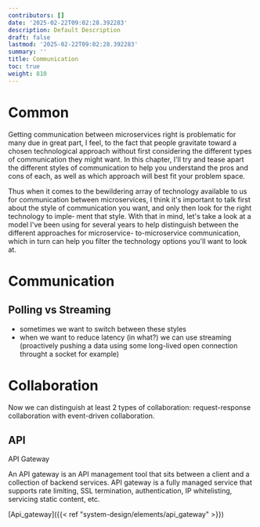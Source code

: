 ```yaml
---
contributors: []
date: '2025-02-22T09:02:28.392283'
description: Default Description
draft: false
lastmod: '2025-02-22T09:02:28.392283'
summary: ''
title: Communication
toc: true
weight: 810
---
```


# Common

Getting communication between microservices right is problematic for many due in great part, I feel, to the fact that people gravitate toward a chosen technological approach without first considering the different types of communication they might want. In this chapter, I'll try and tease apart the different styles of communication to help you understand the pros and cons of each, as well as which approach will best fit your problem space.

Thus when it comes to the bewildering array of technology available to us for communication between microservices, I think it's important to talk first about the style of communication you want, and only then look for the right technology to imple‐ ment that style. With that in mind, let's take a look at a model I've been using for several years to help distinguish between the different approaches for microservice- to-microservice communication, which in turn can help you filter the technology options you'll want to look at.

# Communication

## Polling vs Streaming

* sometimes we want to switch between these styles
* when we want to reduce latency (in what?) we can use streaming (proactively pushing a data using some long-lived open connection throught a socket for example)

# Collaboration

Now we can distinguish at least 2 types of collaboration: request-response collaboration with event-driven collaboration.

## API

API Gateway

An API gateway is an API management tool that sits between a client and a collection of backend services. API gateway is a fully managed service that supports rate limiting, SSL termination, authentication, IP whitelisting, servicing static content, etc.

[Api_gateway]({{< ref "system-design/elements/api_gateway" >}})
